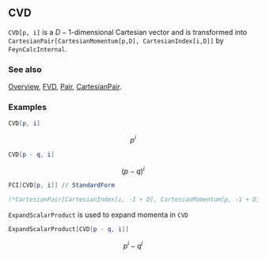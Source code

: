 ## CVD

`CVD[p, i]` is a $D-1$-dimensional Cartesian vector and is transformed into `CartesianPair[CartesianMomentum[p,D], CartesianIndex[i,D]]` by `FeynCalcInternal`.

### See also

[Overview](Extra/FeynCalc.md), [FVD](FVD.md), [Pair](Pair.md), [CartesianPair](CartesianPair.md).

### Examples

```mathematica
CVD[p, i]
```

$$p^i$$

```mathematica
CVD[p - q, i]
```

$$(p-q)^i$$

```mathematica
FCI[CVD[p, i]] // StandardForm

(*CartesianPair[CartesianIndex[i, -1 + D], CartesianMomentum[p, -1 + D]]*)
```

`ExpandScalarProduct` is used to expand momenta in `CVD`

```mathematica
ExpandScalarProduct[CVD[p - q, i]]
```

$$p^i-q^i$$
